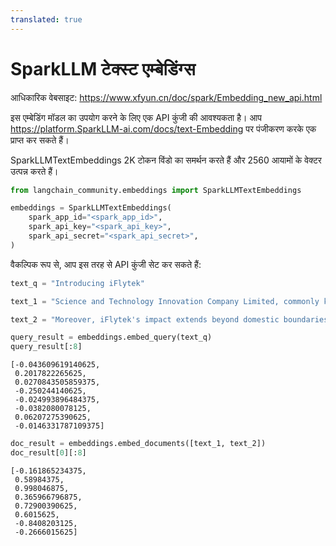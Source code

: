 ```yaml
---
translated: true
---
```


# SparkLLM टेक्स्ट एम्बेडिंग्स

आधिकारिक वेबसाइट: https://www.xfyun.cn/doc/spark/Embedding_new_api.html

इस एम्बेडिंग मॉडल का उपयोग करने के लिए एक API कुंजी की आवश्यकता है। आप https://platform.SparkLLM-ai.com/docs/text-Embedding पर पंजीकरण करके एक प्राप्त कर सकते हैं।

SparkLLMTextEmbeddings 2K टोकन विंडो का समर्थन करते हैं और 2560 आयामों के वेक्टर उत्पन्न करते हैं।

```python
from langchain_community.embeddings import SparkLLMTextEmbeddings

embeddings = SparkLLMTextEmbeddings(
    spark_app_id="<spark_app_id>",
    spark_api_key="<spark_api_key>",
    spark_api_secret="<spark_api_secret>",
)
```

वैकल्पिक रूप से, आप इस तरह से API कुंजी सेट कर सकते हैं:

```python
text_q = "Introducing iFlytek"

text_1 = "Science and Technology Innovation Company Limited, commonly known as iFlytek, is a leading Chinese technology company specializing in speech recognition, natural language processing, and artificial intelligence. With a rich history and remarkable achievements, iFlytek has emerged as a frontrunner in the field of intelligent speech and language technologies.iFlytek has made significant contributions to the advancement of human-computer interaction through its cutting-edge innovations. Their advanced speech recognition technology has not only improved the accuracy and efficiency of voice input systems but has also enabled seamless integration of voice commands into various applications and devices.The company's commitment to research and development has been instrumental in its success. iFlytek invests heavily in fostering talent and collaboration with academic institutions, resulting in groundbreaking advancements in speech synthesis and machine translation. Their dedication to innovation has not only transformed the way we communicate but has also enhanced accessibility for individuals with disabilities."

text_2 = "Moreover, iFlytek's impact extends beyond domestic boundaries, as they actively promote international cooperation and collaboration in the field of artificial intelligence. They have consistently participated in global competitions and contributed to the development of international standards.In recognition of their achievements, iFlytek has received numerous accolades and awards both domestically and internationally. Their contributions have revolutionized the way we interact with technology and have paved the way for a future where voice-based interfaces play a vital role.Overall, iFlytek is a trailblazer in the field of intelligent speech and language technologies, and their commitment to innovation and excellence deserves commendation."

query_result = embeddings.embed_query(text_q)
query_result[:8]
```

```output
[-0.043609619140625,
 0.2017822265625,
 0.0270843505859375,
 -0.250244140625,
 -0.024993896484375,
 -0.0382080078125,
 0.06207275390625,
 -0.0146331787109375]
```

```python
doc_result = embeddings.embed_documents([text_1, text_2])
doc_result[0][:8]
```

```output
[-0.161865234375,
 0.58984375,
 0.998046875,
 0.365966796875,
 0.72900390625,
 0.6015625,
 -0.8408203125,
 -0.2666015625]
```
